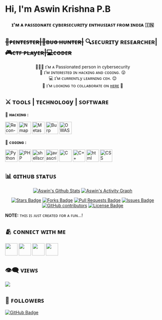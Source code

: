 
<!---INTRODUCTION--->

<h1> Hi, I'm Aswin Krishna P.B</h1> 
<h3 align="center">ɪ'ᴍ ᴀ ᴩᴀꜱꜱɪᴏɴᴀᴛᴇ ᴄyʙᴇʀꜱᴇᴄᴜʀɪᴛy ᴇɴᴛʜᴜꜱɪᴀꜱᴛ ꜰʀᴏᴍ ɪɴᴅɪᴀ 🇮🇳</h3>

## <strike>🔏ᴩᴇɴᴛᴇꜱᴛᴇʀ|🐞ʙᴜɢ ʜᴜɴᴛᴇʀ|</strike> 🔍ꜱᴇᴄᴜʀɪᴛy ʀᴇꜱᴇᴀʀᴄʜᴇʀ|<strike>🎮ᴄᴛꜰ ᴩʟᴀyᴇʀ|💻ᴄᴏᴅᴇʀ</strike>

<!---
<a href="#"><img width="100%" height="auto" src="https://github.com/aswinkrishnapb/aswinkrishnapb/blob/main/resources/cover.jpg" height="175px"/></a>


<a href="#"><img width="100%" height="auto" src="https://github.com/aswinkrishnapb/aswinkrishnapb/blob/main/resources/technovalley.jpeg" height="175px"/></a>
--->

<p align="center">
🙋🏻‍♂️ ɪ’ᴍ ᴀ Passionated person in cybersecurity <br>
💯 ɪ’ᴍ ɪɴᴛᴇʀᴇꜱᴛᴇᴅ ɪɴ ʜᴀᴄᴋɪɴɢ ᴀɴᴅ ᴄᴏᴅɪɴɢ. 😜 <br>
💻 ɪ’ᴍ ᴄᴜʀʀᴇɴᴛʟy ʟᴇᴀʀɴɪɴɢ ᴄᴇʜ. 😌 <br>
💬 ɪ’ᴍ ʟᴏᴏᴋɪɴɢ ᴛᴏ ᴄᴏʟʟᴀʙᴏʀᴀᴛᴇ ᴏɴ <a href="https://github.com/aswinkrishnapb/aswinkrishnapb#-%E1%B4%84%E1%B4%8F%C9%B4%C9%B4%E1%B4%87%E1%B4%84%E1%B4%9B-%E1%B4%A1%C9%AA%E1%B4%9B%CA%9C-%E1%B4%8D%E1%B4%87">ʜᴇʀᴇ</a> 😬 <br>
</p>
 
## ⚔️ ᴛᴏᴏʟꜱ | ᴛᴇᴄʜɴᴏʟᴏɢy | ꜱᴏꜰᴛᴡᴀʀᴇ
🔐 <b>ʜᴀᴄᴋɪɴɢ :</b>
<p align="left">
<img src="https://github.com/aswinkrishnapb/aswinkrishnapb/blob/main/resources/recon-ng.svg" alt="Recon-ng" width="40px" />
<img src="https://github.com/aswinkrishnapb/aswinkrishnapb/blob/main/resources/nmap.svg" alt="Nmap" width="40px" />
<img src="https://github.com/aswinkrishnapb/aswinkrishnapb/blob/main/resources/metasploit.svg" alt="Metasploit" width="40px" />
<img src="https://github.com/aswinkrishnapb/aswinkrishnapb/blob/main/resources/burp.svg" alt="Burp Suit" width="40px" />
<img src="https://github.com/aswinkrishnapb/aswinkrishnapb/blob/main/resources/zaproxy.svg" alt="OWASP ZAP" width="40px" />
</p>

📝 <b>ᴄᴏᴅɪɴɢ :</b>
<p align="left">
<img src="https://github.com/aswinkrishnapb/aswinkrishnapb/blob/main/resources/python.svg" alt="Python" width="40px" />
<img src="https://github.com/aswinkrishnapb/aswinkrishnapb/blob/main/resources/php.svg" alt="PHP" width="40px" />
<img src="https://github.com/aswinkrishnapb/aswinkrishnapb/blob/main/resources/shellscript.svg" alt="shellscript" width="40px" />
<img src="https://github.com/aswinkrishnapb/aswinkrishnapb/blob/main/resources/javascript.svg" alt="javascript" width="40px" />
<img src="https://github.com/aswinkrishnapb/aswinkrishnapb/blob/main/resources/c.svg" alt="C" width="40px" />
<img src="https://github.com/aswinkrishnapb/aswinkrishnapb/blob/main/resources/cpp.svg" alt="C++" width="40px" />
<img src="https://github.com/aswinkrishnapb/aswinkrishnapb/blob/main/resources/html.svg" alt="html" width="40px" />
<img src="https://github.com/aswinkrishnapb/aswinkrishnapb/blob/main/resources/css.svg" alt="CSS" width="40px" />
</p>

<!---GITHUB STATUS--->

## 📊 ɢɪᴛʜᴜʙ ꜱᴛᴀᴛᴜꜱ 
<p align="center">
<a href="https://github.com/aswinkrishnapb/github-readme-stats"><img alt="Aswin's Github Stats" src="https://github-readme-stats.vercel.app/api?username=aswinkrishnapb&show_icons=true&count_private=true&theme=react&hide_border=true&bg_color=000000" /></a>
<a href="https://github.com/aswinkrishnapb/github-readme-activity-graph"><img alt="Aswin's Activity Graph" src="https://activity-graph.herokuapp.com/graph?username=aswinkrishnapb&bg_color=000000&color=00ffff&line=00ffff&point=00FF00&hide_border=true" /></a>
</p>
<p align="center">
<a href="https://github.com/aswinkrishnapb/aswinkrishnapb/stargazers"><img src="https://img.shields.io/github/stars/aswinkrishnapb/aswinkrishnapb" alt="Stars Badge"/></a>
<a href="https://github.com/aswinkrishnapb/aswinkrishnapb/network/members"><img src="https://img.shields.io/github/forks/aswinkrishnapb/aswinkrishnapb" alt="Forks Badge"/></a>
<a href="https://github.com/aswinkrishnapb/aswinkrishnapb/pulls"><img src="https://img.shields.io/github/issues-pr/aswinkrishnapb/aswinkrishnapb" alt="Pull Requests Badge"/></a>
<a href="https://github.com/aswinkrishnapb/aswinkrishnapb/issues"><img src="https://img.shields.io/github/issues/aswinkrishnapb/aswinkrishnapb" alt="Issues Badge"/></a>
<a href="https://github.com/aswinkrishnapb/aswinkrishnapb/graphs/contributors"><img alt="GitHub contributors" src="https://img.shields.io/github/contributors/aswinkrishnapb/aswinkrishnapb?color=2b9348"></a>
<a href="https://github.com/aswinkrishnapb/aswinkrishnapb/blob/master/LICENSE"><img src="https://img.shields.io/github/license/aswinkrishnapb/aswinkrishnapb?color=2b9348" alt="License Badge"/></a> 
</p>
<b>NOTE:</b> ᴛʜɪꜱ ɪꜱ ᴊᴜꜱᴛ ᴄʀᴇᴀᴛᴇᴅ ꜰᴏʀ ᴀ ꜰᴜɴ…!

<!---SOCIAL MEDIA--->

## 🫂 ᴄᴏɴɴᴇᴄᴛ ᴡɪᴛʜ ᴍᴇ
<p align="left">
<a href="https://www.linkedin.com/in/aswinkrishnapb4u"><img src="https://github.com/aswinkrishnapb/aswinkrishnapb/blob/main/resources/linkedin.svg" width="40px" /></a>
<a href="https://twitter.com/aswinkrishnapb?s=09"><img src="https://github.com/aswinkrishnapb/aswinkrishnapb/blob/main/resources/twitter.svg" width="40px" /></a>
<a href="https://mail.google.com/mail/u/0/?fs=1&tf=cm&source=mailto&to=aswinkrishnapb@gmail.com"><img src="https://github.com/aswinkrishnapb/aswinkrishnapb/blob/main/resources/gmail.svg" width="40px" /></a>
<a href="https://t.me/mr00100x"><img src="https://github.com/aswinkrishnapb/aswinkrishnapb/blob/main/resources/telegram.svg" width="40px" /></a>
</p>

<!---GITHUB'S VIEWS AND FOLLOWERS--->

## 👁️‍🗨️ ᴠɪᴇᴡꜱ
<a href="https://github.com/aswinkrishnapb"><img src="https://komarev.com/ghpvc/?username=aswinkrishnapb"></a>

## 👣 ꜰᴏʟʟᴏᴡᴇʀꜱ
<a href="https://github.com/aswinkrishnapb?tab=followers"><img src="https://img.shields.io/github/followers/aswinkrishnapb?label=Followers&style=social" alt="GitHub Badge"></a>

<!---END--->
